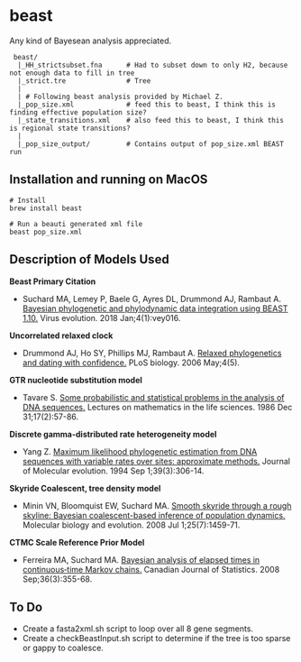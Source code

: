 # beast

Any kind of Bayesean analysis appreciated.

```
 beast/
  |_HH_strictsubset.fna      # Had to subset down to only H2, because not enough data to fill in tree 
  |_strict.tre               # Tree
  |
  | # Following beast analysis provided by Michael Z.
  |_pop_size.xml             # feed this to beast, I think this is finding effective population size?
  |_state_transitions.xml    # also feed this to beast, I think this is regional state transitions?
  |
  |_pop_size_output/         # Contains output of pop_size.xml BEAST run

```

## Installation and running on MacOS


```
# Install
brew install beast

# Run a beauti generated xml file
beast pop_size.xml
```

## Description of Models Used

**Beast Primary Citation**

* Suchard MA, Lemey P, Baele G, Ayres DL, Drummond AJ, Rambaut A. [Bayesian phylogenetic and phylodynamic data integration using BEAST 1.10.](https://pubmed.ncbi.nlm.nih.gov/29942656) Virus evolution. 2018 Jan;4(1):vey016.



**Uncorrelated relaxed clock**

* Drummond AJ, Ho SY, Phillips MJ, Rambaut A. [Relaxed phylogenetics and dating with confidence.](https://pubmed.ncbi.nlm.nih.gov/16683862) PLoS biology. 2006 May;4(5).

**GTR nucleotide substitution model**

* Tavare S. [Some probabilistic and statistical problems in the analysis of DNA sequences.](http://www.damtp.cam.ac.uk/user/st321/CV_&_Publications_files/STpapers-pdf/T86.pdf) Lectures on mathematics in the life sciences. 1986 Dec 31;17(2):57-86.

**Discrete gamma-distributed rate heterogeneity model**

* Yang Z. [Maximum likelihood phylogenetic estimation from DNA sequences with variable rates over sites: approximate methods.](https://pubmed.ncbi.nlm.nih.gov/7932792) Journal of Molecular evolution. 1994 Sep 1;39(3):306-14.

**Skyride Coalescent, tree density model**

* Minin VN, Bloomquist EW, Suchard MA. [Smooth skyride through a rough skyline: Bayesian coalescent-based inference of population dynamics.](https://pubmed.ncbi.nlm.nih.gov/18408232) Molecular biology and evolution. 2008 Jul 1;25(7):1459-71.

**CTMC Scale Reference Prior Model**

* Ferreira MA, Suchard MA. [Bayesian analysis of elapsed times in continuous‐time Markov chains.](http://citeseerx.ist.psu.edu/viewdoc/download?doi=10.1.1.564.4652&rep=rep1&type=pdf) Canadian Journal of Statistics. 2008 Sep;36(3):355-68.



## To Do

* Create a fasta2xml.sh script to loop over all 8 gene segments.
* Create a checkBeastInput.sh script to determine if the tree is too sparse or gappy to coalesce.
